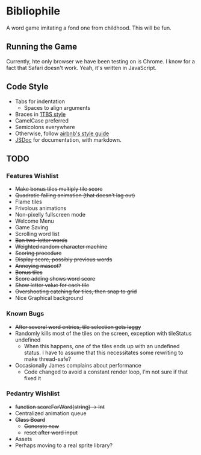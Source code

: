 # Bibliophile

A word game imitating a fond one from childhood. This will be fun.

## Running the Game

Currently, hte only browser we have been testing on is Chrome.  I know for a fact that Safari doesn't work.  Yeah, it's written in JavaScript.

## Code Style

- Tabs for indentation
	- Spaces to align arguments
- Braces in [1TBS style](https://en.wikipedia.org/wiki/Indent_style#Variant:_1TBS)
- CamelCase preferred
- Semicolons everywhere
- Otherwise, follow [airbnb's style guide](https://github.com/airbnb/javascript)
- [JSDoc](http://usejsdoc.org) for documentation, with markdown.

## TODO

### Features Wishlist

- ~~Make bonus tiles multiply tile score~~
- ~~Quadratic falling animation (that doesn't lag out)~~
- Flame tiles
- Frivolous animations
- Non-pixelly fullscreen mode
- Welcome Menu
- Game Saving
- Scrolling word list
- ~~Ban two-letter words~~
- ~~Weighted random character machine~~
- ~~Scoring procedure~~
- ~~Display score, possibly previous words~~
- ~~Annoying mascot?~~
- ~~Bonus tiles~~
- ~~Score adding shows word score~~
- ~~Show letter value for each tile~~
- ~~Overshooting catching for tiles, then snap to grid~~
- Nice Graphical background

### Known Bugs

- ~~After several word entries, tile selection gets laggy~~
- Randomly kills most of the tiles on the screen, exception with tileStatus undefined
	- When this happens, one of the tiles ends up with an undefined status.  I have to assume that this necessitates some rewriting to make thread-safe?
- Occasionally James complains about performance
	- Code changed to avoid a constant render loop, I'm not sure if that fixed it

### Pedantry Wishlist

- ~~function scoreForWord(string) -> Int~~
- Centralized animation queue
- ~~Class Board~~
	- ~~Generate new~~
	- ~~reset after word input~~
- Assets
- Perhaps moving to a real sprite library?
